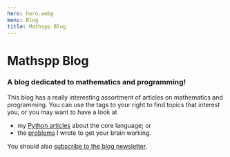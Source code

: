 ```yaml
---
hero: hero.webp
menu: Blog
title: Mathspp Blog
---
```


# Mathspp Blog

### A blog dedicated to mathematics and programming!

This blog has a really interesting assortment of articles on mathematics and programming. You can use the tags to your right to find topics that interest you, or you may want to have a look at

 - my [Python articles](./pydonts) about the core language; or
 - the [problems](./problems) I wrote to get your brain working.

You should also [subscribe to the blog newsletter](/subscribe).
